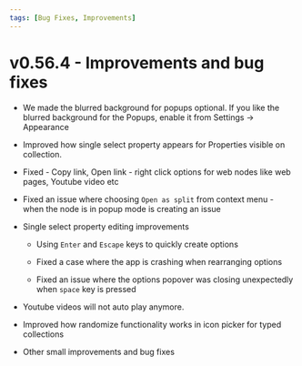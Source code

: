 ```yaml
---
tags: [Bug Fixes, Improvements]
---
```


# v0.56.4 - Improvements and bug fixes

- We made the blurred background for popups optional. If you like the blurred background for the Popups, enable it from Settings → Appearance

- Improved how single select property appears for Properties visible on collection.

- Fixed - Copy link, Open link - right click options for web nodes like web pages, Youtube video etc

- Fixed an issue where choosing ```Open as split``` from context menu - when the node is in popup mode is creating an issue

- Single select property editing improvements

    - Using ```Enter``` and ```Escape``` keys to quickly create options

    - Fixed a case where the app is crashing when rearranging options

    - Fixed an issue where the options popover was closing unexpectedly when ```space``` key is pressed

- Youtube videos will not auto play anymore.

- Improved how randomize functionality works in icon picker for typed collections

- Other small improvements and bug fixes